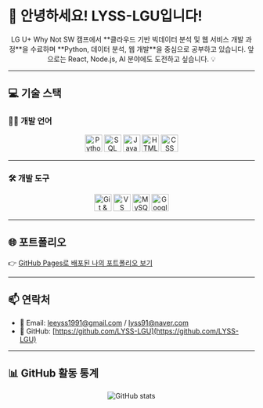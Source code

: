 # 👋 안녕하세요! LYSS-LGU입니다!

<div align="center">
LG U+ Why Not SW 캠프에서 **클라우드 기반 빅데이터 분석 및 웹 서비스 개발 과정**을 수료하며  
**Python, 데이터 분석, 웹 개발**을 중심으로 공부하고 있습니다.  
앞으로는 React, Node.js, AI 분야에도 도전하고 싶습니다. 💡
</div>

---

## 💻 기술 스택

### 🧑‍💻 개발 언어

<div align="center">
  <img src="https://noticon-static.tammolo.com/dgggcrkxq/image/upload/v1580829175/noticon/mkgg8pvtcifnagvwhjtt.svg" width="35" alt="Python" title="Python"/>
  <img src="https://noticon-static.tammolo.com/dgggcrkxq/image/upload/v1574153502/noticon/aun9na6b8htufz2lwdo0.jpg" width="35" alt="SQL" title="SQL"/>
  <img src="https://noticon-static.tammolo.com/dgggcrkxq/image/upload/v1567008394/noticon/ohybolu4ensol1gzqas1.png" width="35" alt="JavaScript" title="JavaScript"/>
  <img src="https://noticon-static.tammolo.com/dgggcrkxq/image/upload/v1566995514/noticon/jufppyr8htislboas4ve.png" width="35" alt="HTML5" title="HTML5"/>
  <img src="https://noticon-static.tammolo.com/dgggcrkxq/image/upload/v1678672480/noticon/qblxu9uo0uuitucuzhjy.png" width="35" alt="CSS" title="CSS"/>
</div>

---

### 🛠 개발 도구

<div align="center">
  <img src="https://noticon-static.tammolo.com/dgggcrkxq/image/upload/v1566899596/noticon/slhw4nu8hybreryigopq.png" width="35" alt="Git & GitHub" title="Git & GitHub"/>
  <img src="https://noticon-static.tammolo.com/dgggcrkxq/image/upload/v1629987802/noticon/qxvhd6gnagplyp6crw33.png" width="35" alt="VS Code" title="VS Code"/>
  <img src="https://noticon-static.tammolo.com/dgggcrkxq/image/upload/v1603423163/noticon/az0cvs28lm7gxoowlsva.png" width="35" alt="MySQL" title="MySQL"/>
  <img src="https://noticon-static.tammolo.com/dgggcrkxq/image/upload/v1607786761/noticon/dfwzjgowyq7ccpko3x1g.png" width="35" alt="Google Cloud" title="Google Cloud"/>
</div>

---

## 🌐 포트폴리오

👉 [GitHub Pages로 배포된 나의 포트폴리오 보기](https://lyss-lgu.github.io/homepage/)

---

## 📫 연락처

- 📧 Email: leeyss1991@gmail.com / lyss91@naver.com  
- 🐙 GitHub: [https://github.com/LYSS-LGU](https://github.com/LYSS-LGU)

---

## 📊 GitHub 활동 통계

<div align="center">

![GitHub stats](https://github-readme-stats.vercel.app/api?username=LYSS-LGU&show_icons=true&theme=default)

</div>
